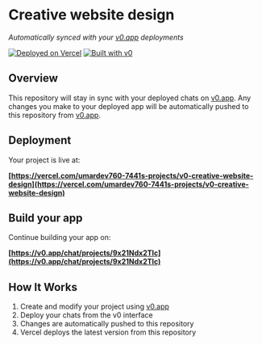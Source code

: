 # Creative website design

*Automatically synced with your [v0.app](https://v0.app) deployments*

[![Deployed on Vercel](https://img.shields.io/badge/Deployed%20on-Vercel-black?style=for-the-badge&logo=vercel)](https://vercel.com/umardev760-7441s-projects/v0-creative-website-design)
[![Built with v0](https://img.shields.io/badge/Built%20with-v0.app-black?style=for-the-badge)](https://v0.app/chat/projects/9x21Ndx2TIc)

## Overview

This repository will stay in sync with your deployed chats on [v0.app](https://v0.app).
Any changes you make to your deployed app will be automatically pushed to this repository from [v0.app](https://v0.app).

## Deployment

Your project is live at:

**[https://vercel.com/umardev760-7441s-projects/v0-creative-website-design](https://vercel.com/umardev760-7441s-projects/v0-creative-website-design)**

## Build your app

Continue building your app on:

**[https://v0.app/chat/projects/9x21Ndx2TIc](https://v0.app/chat/projects/9x21Ndx2TIc)**

## How It Works

1. Create and modify your project using [v0.app](https://v0.app)
2. Deploy your chats from the v0 interface
3. Changes are automatically pushed to this repository
4. Vercel deploys the latest version from this repository